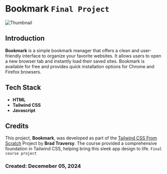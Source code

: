 # Bookmark `Final Project`

![Thumbnail](/thumbnail/bookmark.gif)

## Introduction
**Bookmark** is a simple bookmark manager that offers a clean and user-friendly interface to organize your favorite websites. It allows users to open a new browser tab and instantly load their saved sites. Bookmark is available for free and provides quick installation options for Chrome and Firefox browsers.

## Tech Stack
- **HTML**
- **Tailwind CSS**
- **Javascript**

## Credits
This project, **Bookmark**, was developed as part of the [Tailwind CSS From Scratch](https://www.udemy.com/course/tailwind-from-scratch) Project by **Brad Traversy**. The course provided a comprehensive foundation in Tailwind CSS, helping bring this sleek app design to life. `Final course project `

### Created: Decemeber 05, 2024
